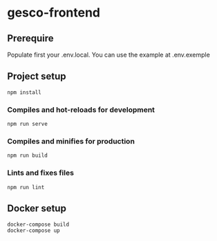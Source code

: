 # gesco-frontend


## Prerequire
Populate first your .env.local. You can use the example at .env.exemple
## Project setup
```
npm install
```

### Compiles and hot-reloads for development
```
npm run serve
```

### Compiles and minifies for production
```
npm run build
```

### Lints and fixes files
```
npm run lint
```

## Docker setup
```
docker-compose build
docker-compose up
```